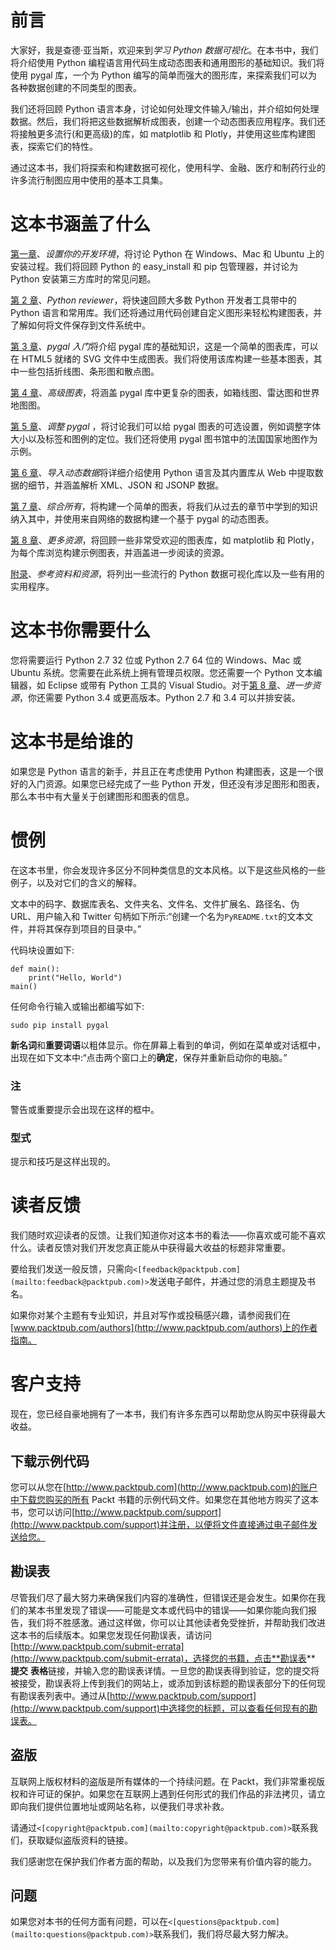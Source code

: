# 前言

大家好，我是查德·亚当斯，欢迎来到*学习 Python 数据可视化*。在本书中，我们将介绍使用 Python 编程语言用代码生成动态图表和通用图形的基础知识。我们将使用 pygal 库，一个为 Python 编写的简单而强大的图形库，来探索我们可以为各种数据创建的不同类型的图表。

我们还将回顾 Python 语言本身，讨论如何处理文件输入/输出，并介绍如何处理数据。然后，我们将把这些数据解析成图表，创建一个动态图表应用程序。我们还将接触更多流行(和更高级)的库，如 matplotlib 和 Plotly，并使用这些库构建图表，探索它们的特性。

通过这本书，我们将探索和构建数据可视化，使用科学、金融、医疗和制药行业的许多流行制图应用中使用的基本工具集。

# 这本书涵盖了什么

[第一章](1.html "Chapter 1. Setting Up Your Development Environment")、*设置你的开发环境*，将讨论 Python 在 Windows、Mac 和 Ubuntu 上的安装过程。我们将回顾 Python 的 easy_install 和 pip 包管理器，并讨论为 Python 安装第三方库时的常见问题。

[第 2 章](2.html "Chapter 2. Python Refresher")、*Python reviewer*，将快速回顾大多数 Python 开发者工具带中的 Python 语言和常用库。我们还将通过用代码创建自定义图形来轻松构建图表，并了解如何将文件保存到文件系统中。

[第 3 章](3.html "Chapter 3. Getting Started with pygal")、*pygal 入门*将介绍 pygal 库的基础知识，这是一个简单的图表库，可以在 HTML5 就绪的 SVG 文件中生成图表。我们将使用该库构建一些基本图表，其中一些包括折线图、条形图和散点图。

[第 4 章](4.html "Chapter 4. Advanced Charts")、*高级图表*，将涵盖 pygal 库中更复杂的图表，如箱线图、雷达图和世界地图图。

[第 5 章](5.html "Chapter 5. Tweaking pygal")、*调整 pygal* ，将讨论我们可以给 pygal 图表的可选设置，例如调整字体大小以及标签和图例的定位。我们还将使用 pygal 图书馆中的法国国家地图作为示例。

[第 6 章](6.html "Chapter 6. Importing Dynamic Data")、*导入动态数据*将详细介绍使用 Python 语言及其内置库从 Web 中提取数据的细节，并涵盖解析 XML、JSON 和 JSONP 数据。

[第 7 章](7.html "Chapter 7. Putting It All Together")、*综合所有*，将构建一个简单的图表，将我们从过去的章节中学到的知识纳入其中，并使用来自网络的数据构建一个基于 pygal 的动态图表。

[第 8 章](8.html "Chapter 8. Further Resources")、*更多资源*，将回顾一些非常受欢迎的图表库，如 matplotlib 和 Plotly，为每个库浏览构建示例图表，并涵盖进一步阅读的资源。

[附录](9.html "Appendix A. References and Resources")、*参考资料和资源*，将列出一些流行的 Python 数据可视化库以及一些有用的实用程序。

# 这本书你需要什么

您将需要运行 Python 2.7 32 位或 Python 2.7 64 位的 Windows、Mac 或 Ubuntu 系统。您需要在此系统上拥有管理员权限。您还需要一个 Python 文本编辑器，如 Eclipse 或带有 Python 工具的 Visual Studio。对于[第 8 章](8.html "Chapter 8. Further Resources")、*进一步资源*，你还需要 Python 3.4 或更高版本。Python 2.7 和 3.4 可以并排安装。

# 这本书是给谁的

如果您是 Python 语言的新手，并且正在考虑使用 Python 构建图表，这是一个很好的入门资源。如果您已经完成了一些 Python 开发，但还没有涉足图形和图表，那么本书中有大量关于创建图形和图表的信息。

# 惯例

在这本书里，你会发现许多区分不同种类信息的文本风格。以下是这些风格的一些例子，以及对它们的含义的解释。

文本中的码字、数据库表名、文件夹名、文件名、文件扩展名、路径名、伪 URL、用户输入和 Twitter 句柄如下所示:“创建一个名为`PyREADME.txt`的文本文件，并将其保存到项目的目录中。”

代码块设置如下:

```
def main():
    print("Hello, World")
main()
```

任何命令行输入或输出都编写如下:

```
sudo pip install pygal

```

**新名词**和**重要词语**以粗体显示。你在屏幕上看到的单词，例如在菜单或对话框中，出现在如下文本中:“点击两个窗口上的**确定**，保存并重新启动你的电脑。”

### 注

警告或重要提示会出现在这样的框中。

### 型式

提示和技巧是这样出现的。

# 读者反馈

我们随时欢迎读者的反馈。让我们知道你对这本书的看法——你喜欢或可能不喜欢什么。读者反馈对我们开发您真正能从中获得最大收益的标题非常重要。

要给我们发送一般反馈，只需向`<[feedback@packtpub.com](mailto:feedback@packtpub.com)>`发送电子邮件，并通过您的消息主题提及书名。

如果你对某个主题有专业知识，并且对写作或投稿感兴趣，请参阅我们在[www.packtpub.com/authors](http://www.packtpub.com/authors)上的作者指南。

# 客户支持

现在，您已经自豪地拥有了一本书，我们有许多东西可以帮助您从购买中获得最大收益。

## 下载示例代码

您可以从您在[http://www.packtpub.com](http://www.packtpub.com)的账户中下载您购买的所有 Packt 书籍的示例代码文件。如果您在其他地方购买了这本书，您可以访问[http://www.packtpub.com/support](http://www.packtpub.com/support)并注册，以便将文件直接通过电子邮件发送给您。

## 勘误表

尽管我们尽了最大努力来确保我们内容的准确性，但错误还是会发生。如果你在我们的某本书里发现了错误——可能是文本或代码中的错误——如果你能向我们报告，我们将不胜感激。通过这样做，你可以让其他读者免受挫折，并帮助我们改进这本书的后续版本。如果您发现任何勘误表，请访问[http://www.packtpub.com/submit-errata](http://www.packtpub.com/submit-errata)，选择您的书籍，点击**勘误表** **提交** **表格**链接，并输入您的勘误表详情。一旦您的勘误表得到验证，您的提交将被接受，勘误表将上传到我们的网站上，或添加到该标题的勘误表部分下的任何现有勘误表列表中。通过从[http://www.packtpub.com/support](http://www.packtpub.com/support)中选择您的标题，可以查看任何现有的勘误表。

## 盗版

互联网上版权材料的盗版是所有媒体的一个持续问题。在 Packt，我们非常重视版权和许可证的保护。如果您在互联网上遇到任何形式的我们作品的非法拷贝，请立即向我们提供位置地址或网站名称，以便我们寻求补救。

请通过`<[copyright@packtpub.com](mailto:copyright@packtpub.com)>`联系我们，获取疑似盗版资料的链接。

我们感谢您在保护我们作者方面的帮助，以及我们为您带来有价值内容的能力。

## 问题

如果您对本书的任何方面有问题，可以在`<[questions@packtpub.com](mailto:questions@packtpub.com)>`联系我们，我们将尽最大努力解决。